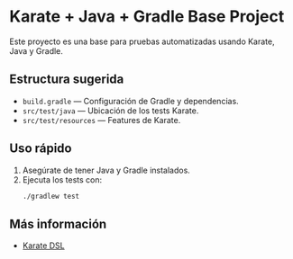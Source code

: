 # Karate + Java + Gradle Base Project

Este proyecto es una base para pruebas automatizadas usando Karate, Java y Gradle.

## Estructura sugerida

- `build.gradle` — Configuración de Gradle y dependencias.
- `src/test/java` — Ubicación de los tests Karate.
- `src/test/resources` — Features de Karate.

## Uso rápido

1. Asegúrate de tener Java y Gradle instalados.
2. Ejecuta los tests con:
   ```sh
   ./gradlew test
   ```

## Más información
- [Karate DSL](https://github.com/karatelabs/karate)
